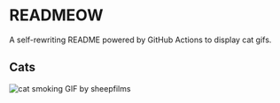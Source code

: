 # READMEOW

A self-rewriting README powered by GitHub Actions to display cat gifs.

## Cats

![cat smoking GIF by sheepfilms](https://media4.giphy.com/media/l0ExdMHUDKteztyfe/200.gif?cid=9acd02da6ijbkdc86mwxz36baienid792zxgqviff5ndq16y&ep=v1_gifs_search&rid=200.gif&ct=g)
